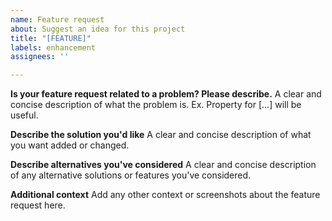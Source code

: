```yaml
---
name: Feature request
about: Suggest an idea for this project
title: "[FEATURE]"
labels: enhancement
assignees: ''

---
```


**Is your feature request related to a problem? Please describe.**
A clear and concise description of what the problem is. Ex. Property for [...] will be useful.

**Describe the solution you'd like**
A clear and concise description of what you want added or changed.

**Describe alternatives you've considered**
A clear and concise description of any alternative solutions or features you've considered.

**Additional context**
Add any other context or screenshots about the feature request here.
